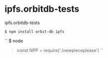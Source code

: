 # ipfs.orbitdb-tests
ipfs.orbitdb-tests

``
$ npm install orbit-db ipfs
``


``
$ node
> const NPP = require('./newpieceplease')
``